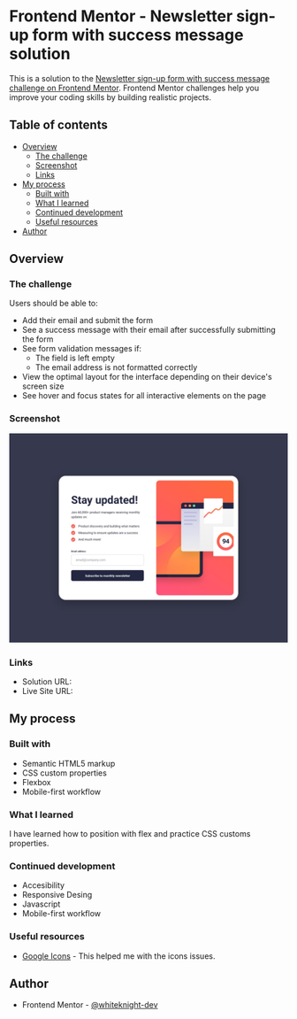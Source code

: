 # Frontend Mentor - Newsletter sign-up form with success message solution

This is a solution to the [Newsletter sign-up form with success message challenge on Frontend Mentor](https://www.frontendmentor.io/challenges/newsletter-signup-form-with-success-message-3FC1AZbNrv). Frontend Mentor challenges help you improve your coding skills by building realistic projects.

## Table of contents

- [Overview](#overview)
  - [The challenge](#the-challenge)
  - [Screenshot](#screenshot)
  - [Links](#links)
- [My process](#my-process)
  - [Built with](#built-with)
  - [What I learned](#what-i-learned)
  - [Continued development](#continued-development)
  - [Useful resources](#useful-resources)
- [Author](#author)

## Overview

### The challenge

Users should be able to:

- Add their email and submit the form
- See a success message with their email after successfully submitting the form
- See form validation messages if:
  - The field is left empty
  - The email address is not formatted correctly
- View the optimal layout for the interface depending on their device's screen size
- See hover and focus states for all interactive elements on the page

### Screenshot

![](./assets/images/desktop-design.jpg)

### Links

- Solution URL: [](https://github.com/whiteknight-dev/Newsletter-Sign-Up-FM)
- Live Site URL: [](https://whiteknight-dev.github.io/Newsletter-Sign-Up-FM/)

## My process

### Built with

- Semantic HTML5 markup
- CSS custom properties
- Flexbox
- Mobile-first workflow

### What I learned

I have learned how to position with flex and practice CSS customs properties.

### Continued development

- Accesibility
- Responsive Desing
- Javascript
- Mobile-first workflow

### Useful resources

- [Google Icons](https://fonts.google.com/icons) - This helped me with the icons issues.

## Author

- Frontend Mentor - [@whiteknight-dev](https://www.frontendmentor.io/profile/whiteknight-dev)
